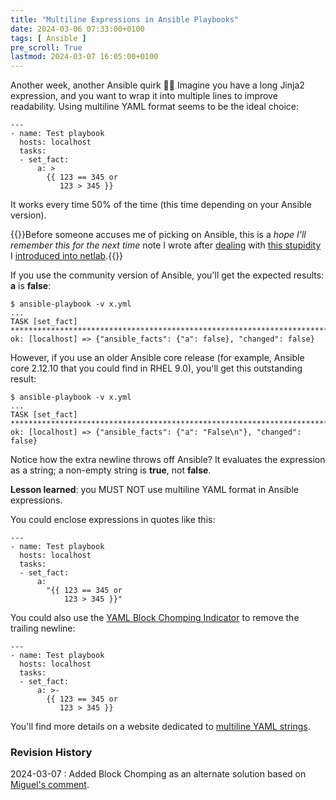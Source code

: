 ```yaml
---
title: "Multiline Expressions in Ansible Playbooks"
date: 2024-03-06 07:33:00+0100
tags: [ Ansible ]
pre_scroll: True
lastmod: 2024-03-07 16:05:00+0100
---
```

Another week, another Ansible quirk 🤷‍♂️ Imagine you have a long Jinja2 expression, and you want to wrap it into multiple lines to improve readability. Using multiline YAML format seems to be the ideal choice:

```
---
- name: Test playbook
  hosts: localhost
  tasks:
  - set_fact:
      a: >
        {{ 123 == 345 or
           123 > 345 }}
```

It works every time 50% of the time (this time depending on your Ansible version).
<!--more-->
{{<note>}}Before someone accuses me of picking on Ansible, this is a *hope I'll remember this for the next time* note I wrote after [dealing](https://github.com/ipspace/netlab/commit/d58fcec11fbdab903c449f4c2bb3b251a8346014) with [this stupidity](https://github.com/ipspace/netlab/issues/1042) I [introduced into netlab](https://github.com/ipspace/netlab/commit/c22efeb79c83a2070239ad62ec910d2775d7809b#diff-6cba0002bb852e6e91731d08010905d84bd9fad2ec68515e0333d397a098d63fR22).{{</note>}}

If you use the community version of Ansible, you'll get the expected results: **a** is **false**:

```
$ ansible-playbook -v x.yml
...
TASK [set_fact] ********************************************************************************************************************
ok: [localhost] => {"ansible_facts": {"a": false}, "changed": false}
```

However, if you use an older Ansible core release (for example, Ansible core 2.12.10 that you could find in RHEL 9.0), you'll get this outstanding result:

```
$ ansible-playbook -v x.yml
...
TASK [set_fact] ********************************************************************************************************************
ok: [localhost] => {"ansible_facts": {"a": "False\n"}, "changed": false}
```

Notice how the extra newline throws off Ansible? It evaluates the expression as a string; a non-empty string is **true**, not **false**.

**Lesson learned**: you MUST NOT use multiline YAML format in Ansible expressions.

You could enclose expressions in quotes like this:

```
---
- name: Test playbook
  hosts: localhost
  tasks:
  - set_fact:
      a:
        "{{ 123 == 345 or
            123 > 345 }}"
```

You could also use the [YAML Block Chomping Indicator](https://yaml.org/spec/1.2.2/#8112-block-chomping-indicator) to remove the trailing newline:

```
---
- name: Test playbook
  hosts: localhost
  tasks:
  - set_fact:
      a: >-
        {{ 123 == 345 or
           123 > 345 }}
```

You'll find more details on a website dedicated to [multiline YAML strings](https://yaml-multiline.info/).

### Revision History

2024-03-07
: Added Block Chomping as an alternate solution based on [Miguel's comment](/2024/03/ansible-multiline-expressions.html#2129).